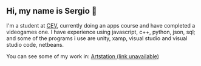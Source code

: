 ## Hi, my name is Sergio 👋

I'm a student at [CEV](https://www.cev.com), currently doing an apps course and have completed a videogames one.
I have experience using javascript, c++, python, json, sql; and some of the programs i use are unity, xamp, visual studio and visual studio code, netbeans. 

You can see some of my work in:
[Artstation (link unavailable)]()
<!--
#https://github.com/anuraghazra/github-readme-stats/blob/master/api/top-langs.js
<!--
**Alcach/Alcach** is a ✨ _special_ ✨ repository because its `README.md` (this file) appears on your GitHub profile.

Here are some ideas to get you started:

- 🔭 I’m currently working on ...
- 🌱 I’m currently learning ...
- 👯 I’m looking to collaborate on ...
- 🤔 I’m looking for help with ...
- 💬 Ask me about ...
- 📫 How to reach me: ...
- 😄 Pronouns: ...
- ⚡ Fun fact: ...
-->
